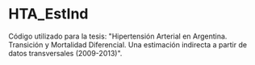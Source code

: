 # HTA_EstInd
Código utilizado para la tesis: "Hipertensión Arterial en Argentina. Transición y Mortalidad Diferencial. Una estimación indirecta a partir de datos transversales (2009-2013)".
